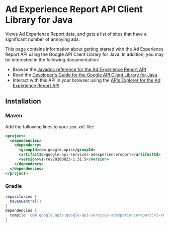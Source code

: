 # Ad Experience Report API Client Library for Java

Views Ad Experience Report data, and gets a list of sites that have a significant number of annoying ads.

This page contains information about getting started with the Ad Experience Report API
using the Google API Client Library for Java. In addition, you may be interested
in the following documentation:

* Browse the [Javadoc reference for the Ad Experience Report API][javadoc]
* Read the [Developer's Guide for the Google API Client Library for Java][google-api-client].
* Interact with this API in your browser using the [APIs Explorer for the Ad Experience Report API][api-explorer]

## Installation

### Maven

Add the following lines to your `pom.xml` file:

```xml
<project>
  <dependencies>
    <dependency>
      <groupId>com.google.apis</groupId>
      <artifactId>google-api-services-adexperiencereport</artifactId>
      <version>v1-rev20200823-1.31.5</version>
    </dependency>
  </dependencies>
</project>
```

### Gradle

```gradle
repositories {
  mavenCentral()
}
dependencies {
  compile 'com.google.apis:google-api-services-adexperiencereport:v1-rev20200823-1.31.5'
}
```

[javadoc]: https://googleapis.dev/java/google-api-services-adexperiencereport/latest/index.html
[google-api-client]: https://github.com/googleapis/google-api-java-client/
[api-explorer]: https://developers.google.com/apis-explorer/#p/adexperiencereport/v1/
